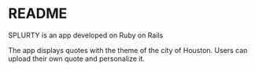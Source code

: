 # README

SPLURTY is an app developed on Ruby on Rails 

The app displays quotes with the theme of the city of Houston.
Users can upload their own quote and personalize it.
